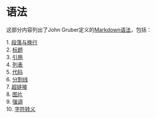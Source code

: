 语法
====

这部分内容列出了John Gruber定义的[Markdown语法](https://daringfireball.net/projects/markdown/syntax)，包括：

1\. [段落与换行](sec1.html)  
2\. [标题](sec2.html)  
3\. [引用](sec3.html)  
4\. [列表](sec4.html)  
5\. [代码](sec5.html)  
6\. [分割线](sec6.html)  
7\. [超链接](sec7.html)  
8\. [图片](sec8.html)  
9\. [强调](sec9.html)  
10\. [字符转义](sec10.html)